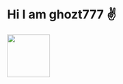# Hi I am ghozt777 :v:
<img src="https://github.com/ghozt777/images/blob/26fb30697001e92d6a8f0edd16ffc78622562755/js.jpeg" height="100" width="100">